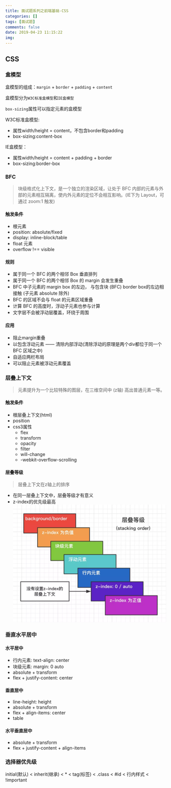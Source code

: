 ```yaml
---
title: 面试题系列之前端基础-CSS
categories: []
tags: [面试题]
comments: false
date: 2019-04-23 11:15:22
img:
---
```

## CSS

### 盒模型

盒模型的组成：`margin` + `border` + `padding` + `content`

盒模型分为`W3C标准盒模型`和`IE盒模型`

`box-sizing`属性可以指定元素的盒模型

W3C标准盒模型:

* 属性width/height = content，不包含border和padding
* box-sizing:content-box

IE盒模型：

* 属性width/height = content + padding + border
* box-sizing:border-box
  
### BFC

> 块级格式化上下文，是一个独立的渲染区域，让处于 BFC 内部的元素与外部的元素相互隔离，使内外元素的定位不会相互影响。(IE下为 Layout，可通过 zoom:1 触发)

#### 触发条件

* 根元素
* position: absolute/fixed
* display: inline-block/table
* float 元素
* overflow !== visible
  
#### 规则

* 属于同一个 BFC 的两个相邻 Box 垂直排列
* 属于同一个 BFC 的两个相邻 Box 的 margin 会发生重叠
* BFC 中子元素的 margin box 的左边， 与包含块 (BFC) border box的左边相接触 (子元素 absolute 除外)
* BFC 的区域不会与 float 的元素区域重叠
* 计算 BFC 的高度时，浮动子元素也参与计算
* 文字层不会被浮动层覆盖，环绕于周围

#### 应用

* 阻止margin重叠
* 以包含浮动元素 —— 清除内部浮动(清除浮动的原理是两个div都位于同一个 BFC 区域之中)
* 自适应两栏布局
* 可以阻止元素被浮动元素覆盖

### 层叠上下文

> 元素提升为一个比较特殊的图层，在三维空间中 (z轴) 高出普通元素一等。

#### 触发条件

* 根层叠上下文(html)
* position
* css3属性
  * flex
  * transform
  * opacity
  * filter
  * will-change
  * -webkit-overflow-scrolling

#### 层叠等级

> 层叠上下文在z轴上的排序

* 在同一层叠上下文中，层叠等级才有意义
* z-index的优先级最高
![image](/images/css_zIndex.png)

### 垂直水平居中

#### 水平居中

* 行内元素: text-align: center
* 块级元素: margin: 0 auto
* absolute + transform
* flex + justify-content: center
  
#### 垂直居中

* line-height: height
* absolute + transform
* flex + align-items: center
* table
  
#### 水平垂直居中

* absolute + transform
* flex + justify-content + align-items

### 选择器优先级

initial(默认) < inherit(继承) < * < tag(标签) < .class < #id < 行内样式 < !important
